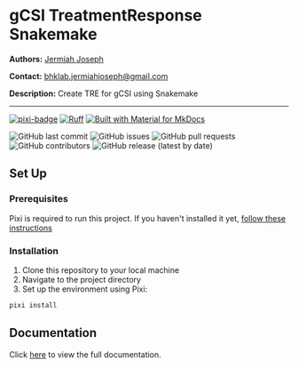 # gCSI TreatmentResponse Snakemake

**Authors:** [Jermiah Joseph](https://github.com/jjjermiah)

**Contact:** [bhklab.jermiahjoseph@gmail.com](mailto:bhklab.jermiahjoseph@gmail.com)

**Description:** Create TRE for gCSI using Snakemake

--------------------------------------

[![pixi-badge](https://img.shields.io/endpoint?url=https://raw.githubusercontent.com/prefix-dev/pixi/main/assets/badge/v0.json&style=flat-square)](https://github.com/prefix-dev/pixi)
[![Ruff](https://img.shields.io/endpoint?url=https://raw.githubusercontent.com/astral-sh/ruff/main/assets/badge/v2.json&style=flat-square)](https://github.com/astral-sh/ruff)
[![Built with Material for MkDocs](https://img.shields.io/badge/mkdocs--material-gray?logo=materialformkdocs&style=flat-square)](https://github.com/squidfunk/mkdocs-material)

![GitHub last commit](https://img.shields.io/github/last-commit/BHKLAB-DataProcessing/gcsi-treatmentresponse-snakemake?style=flat-square)
![GitHub issues](https://img.shields.io/github/issues/BHKLAB-DataProcessing/gcsi-treatmentresponse-snakemake?style=flat-square)
![GitHub pull requests](https://img.shields.io/github/issues-pr/BHKLAB-DataProcessing/gcsi-treatmentresponse-snakemake?style=flat-square)
![GitHub contributors](https://img.shields.io/github/contributors/BHKLAB-DataProcessing/gcsi-treatmentresponse-snakemake?style=flat-square)
![GitHub release (latest by date)](https://img.shields.io/github/v/release/BHKLAB-DataProcessing/gcsi-treatmentresponse-snakemake?style=flat-square)

## Set Up

### Prerequisites

Pixi is required to run this project.
If you haven't installed it yet, [follow these instructions](https://pixi.sh/latest/)

### Installation

1. Clone this repository to your local machine
2. Navigate to the project directory
3. Set up the environment using Pixi:

```bash
pixi install
```

## Documentation

Click [here](https://BHKLAB-DataProcessing.github.io/gcsi-treatmentresponse-snakemake) to view the full documentation.
